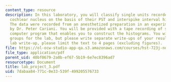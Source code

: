 ```yaml
---
content_type: resource
description: In this laboratory, you will classify single units recorded from the
  cochlear nucleus on the basis of their PST and interspike interval histogram shapes.
  The data were recorded from an anesthetized preparation in an experiment performed
  by Dr. Peter Cariani. You will be provided with a tape recording of spikes and a
  computer program that enables you to construct the histograms. You will work in
  groups for the lab, but please write separate write-ups of your results. For your
  lab write-up, please limit the text to 4 pages (excluding figures).
file: https://ol-ocw-studio-app-qa.s3.amazonaws.com/courses/hst-723j-neural-coding-and-perception-of-sound-spring-2005/7dabaa84771c0e33539f499205576733_lab_project_3.pdf
file_type: application/pdf
parent_uid: 40bf0679-2a0b-ef67-5b19-6e7ec8396ad7
resourcetype: Document
title: lab_project_3.pdf
uid: 7dabaa84-771c-0e33-539f-499205576733
---
```

